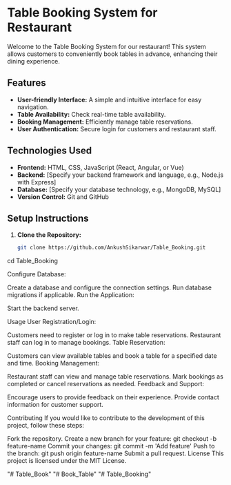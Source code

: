 # Table Booking System for Restaurant

Welcome to the Table Booking System for our restaurant! This system allows customers to conveniently book tables in advance, enhancing their dining experience.

## Features

- **User-friendly Interface:** A simple and intuitive interface for easy navigation.
- **Table Availability:** Check real-time table availability.
- **Booking Management:** Efficiently manage table reservations.
- **User Authentication:** Secure login for customers and restaurant staff.

## Technologies Used

- **Frontend:** HTML, CSS, JavaScript (React, Angular, or Vue)
- **Backend:** [Specify your backend framework and language, e.g., Node.js with Express]
- **Database:** [Specify your database technology, e.g., MongoDB, MySQL]
- **Version Control:** Git and GitHub

## Setup Instructions

1. **Clone the Repository:**
   ```bash
   git clone https://github.com/AnkushSikarwar/Table_Booking.git


cd Table_Booking


Configure Database:

Create a database and configure the connection settings.
Run database migrations if applicable.
Run the Application:

Start the backend server.

Usage
User Registration/Login:

Customers need to register or log in to make table reservations.
Restaurant staff can log in to manage bookings.
Table Reservation:

Customers can view available tables and book a table for a specified date and time.
Booking Management:

Restaurant staff can view and manage table reservations.
Mark bookings as completed or cancel reservations as needed.
Feedback and Support:

Encourage users to provide feedback on their experience.
Provide contact information for customer support.

Contributing
If you would like to contribute to the development of this project, follow these steps:

Fork the repository.
Create a new branch for your feature: git checkout -b feature-name
Commit your changes: git commit -m 'Add feature'
Push to the branch: git push origin feature-name
Submit a pull request.
License
This project is licensed under the MIT License.


"# Table_Book" 
"# Book_Table" 
"# Table_Booking" 
